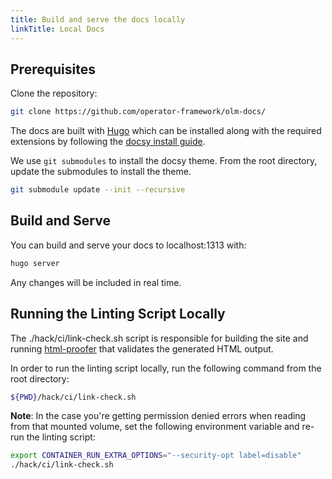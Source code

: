 ```yaml
---
title: Build and serve the docs locally
linkTitle: Local Docs
---
```


## Prerequisites

Clone the repository:

```bash
git clone https://github.com/operator-framework/olm-docs/
```

The docs are built with [Hugo](https://gohugo.io/) which can be installed along with the
required extensions by following the [docsy install
guide](https://www.docsy.dev/docs/getting-started/#prerequisites-and-installation).

We use `git submodules` to install the docsy theme. From the
root directory, update the submodules to install the theme.

```bash
git submodule update --init --recursive
```

## Build and Serve

You can build and serve your docs to localhost:1313 with:

```bash
hugo server
```

Any changes will be included in real time.

## Running the Linting Script Locally

The ./hack/ci/link-check.sh script is responsible for building the site and running [html-proofer](https://github.com/gjtorikian/html-proofer) that validates the generated HTML output.

In order to run the linting script locally, run the following command from the root directory:

```sh
${PWD}/hack/ci/link-check.sh
```

**Note**: In the case you're getting permission denied errors when reading from that mounted volume, set the following environment variable and re-run the linting script:

```sh
export CONTAINER_RUN_EXTRA_OPTIONS="--security-opt label=disable"
./hack/ci/link-check.sh
```
